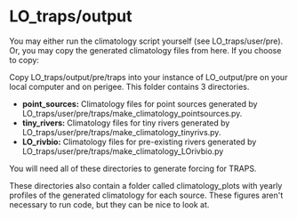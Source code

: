 # LO_traps/output

You may either run the climatology script yourself (see LO_traps/user/pre). Or, you may copy the generated climatology files from here. If you choose to copy:

Copy LO_traps/output/pre/traps into your instance of LO_output/pre on your local computer and on perigee. This folder contains 3 directories.

- **point_sources:** Climatology files for point sources generated by LO_traps/user/pre/traps/make_climatology_pointsources.py.
- **tiny_rivers:** Climatology files for tiny rivers generated by LO_traps/user/pre/traps/make_climatology_tinyrivs.py.
- **LO_rivbio:** Climatology files for pre-existing rivers generated by LO_traps/user/pre/traps/make_climatology_LOrivbio.py

You will need all of these directories to generate forcing for TRAPS.

These directories also contain a folder called climatology_plots with yearly profiles of the generated climatology for each source. These figures aren't necessary to run code, but they can be nice to look at.